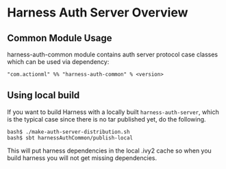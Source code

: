 # Harness Auth Server Overview

## Common Module Usage
harness-auth-common module contains auth server protocol case classes which can be used via dependency:
```
"com.actionml" %% "harness-auth-common" % <version>
```

## Using local build

If you want to build Harness with a locally built `harness-auth-server`, which is the typical case since there is no tar published yet, do the following.

```
bash$ ./make-auth-server-distribution.sh 
bash$ sbt harnessAuthCommon/publish-local
```

This will put harness dependencies in the local .ivy2 cache so when you build harness you will not get missing dependencies.
